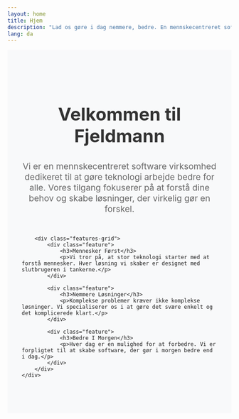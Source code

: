 ```yaml
---
layout: home
title: Hjem
description: "Lad os gøre i dag nemmere, bedre. En mennskecentreret software virksomhed"
lang: da
---
```


<section class="intro-section fade-in-up">
    <div class="container">
        <h2>Velkommen til Fjeldmann</h2>
        <p>Vi er en mennskecentreret software virksomhed dedikeret til at gøre teknologi arbejde bedre for alle. Vores tilgang fokuserer på at forstå dine behov og skabe løsninger, der virkelig gør en forskel.</p>
        
        <div class="features-grid">
            <div class="feature">
                <h3>Mennesker Først</h3>
                <p>Vi tror på, at stor teknologi starter med at forstå mennesker. Hver løsning vi skaber er designet med slutbrugeren i tankerne.</p>
            </div>
            
            <div class="feature">
                <h3>Nemmere Løsninger</h3>
                <p>Komplekse problemer kræver ikke komplekse løsninger. Vi specialiserer os i at gøre det svære enkelt og det komplicerede klart.</p>
            </div>
            
            <div class="feature">
                <h3>Bedre I Morgen</h3>
                <p>Hver dag er en mulighed for at forbedre. Vi er forpligtet til at skabe software, der gør i morgen bedre end i dag.</p>
            </div>
        </div>
    </div>
</section>

<style>
.intro-section {
    padding: 4rem 2rem;
    background: #f8f9fa;
}

.container {
    max-width: 1200px;
    margin: 0 auto;
}

.intro-section h2 {
    font-size: 2.5rem;
    text-align: center;
    margin-bottom: 2rem;
    color: #333;
}

.intro-section > .container > p {
    font-size: 1.2rem;
    text-align: center;
    margin-bottom: 3rem;
    color: #666;
    max-width: 800px;
    margin-left: auto;
    margin-right: auto;
}

.features-grid {
    display: grid;
    grid-template-columns: repeat(auto-fit, minmax(300px, 1fr));
    gap: 2rem;
    margin-top: 3rem;
}

.feature {
    background: white;
    padding: 2rem;
    border-radius: 10px;
    box-shadow: 0 5px 15px rgba(0, 0, 0, 0.1);
    text-align: center;
    transition: transform 0.3s ease;
}

.feature:hover {
    transform: translateY(-5px);
}

.feature h3 {
    font-size: 1.5rem;
    margin-bottom: 1rem;
    color: #333;
}

.feature p {
    color: #666;
    line-height: 1.6;
}
</style>